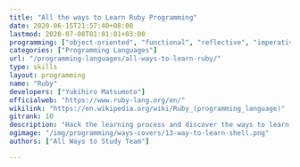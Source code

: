 ```yaml
---
title: "All the ways to Learn Ruby Programming"
date: 2020-06-15T21:57:40+08:00
lastmod: 2020-07-08T01:01:01+03:00
programming: ["object-oriented", "functional", "reflective", "imperative"]
categories: ["Programming Languages"]
url: "/programming-languages/all-ways-to-learn-ruby/"
type: skills
layout: programming
name: "Ruby"
developers: ["Yukihiro Matsumoto"]
officialweb: "https://www.ruby-lang.org/en/"
wikilink: "https://en.wikipedia.org/wiki/Ruby_(programming_language)"
gitrank: 10
description: "Hack the learning process and discover the ways to learn Ruby programming easier with their pros and cons suggested for any level from beginner to professional."
ogimage: "/img/programming/ways-covers/13-way-to-learn-shell.png"
authors: ["All Ways to Study Team"]

---
```


